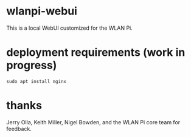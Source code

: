 # wlanpi-webui

This is a local WebUI customized for the WLAN Pi.

# deployment requirements (work in progress)

`sudo apt install nginx`


# thanks

Jerry Olla, Keith Miller, Nigel Bowden, and the WLAN Pi core team for feedback.
